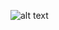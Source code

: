 ![alt text](https://www.freelogovectors.net/wp-content/uploads/2020/07/hacettepe-universitesi-logo-768x178.png)
